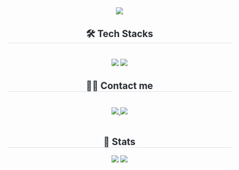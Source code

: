 <div align= "center">
    <img src="https://capsule-render.vercel.app/api?type=waving&color=gradient&height=240&text=Hello%20World!&animation=&fontColor=ffffff&fontSize=70" />
    </div>
    <div align= "center">
    <h2 style="border-bottom: 1px solid #d8dee4; color: #282d33;"> 🛠️ Tech Stacks </h2> <br> 
    <div style="margin: 0 auto; text-align: center;" align= "center"> <img src="https://img.shields.io/badge/Python-3776AB?style=for-the-badge&logo=Python&logoColor=white&link=https://www.python.org/">
          <img src="https://img.shields.io/badge/Github-181717?style=for-the-badge&logo=Github&logoColor=white&link=https://github.com/">
          </div>
    </div>
    <div align= "center">
    <h2 style="border-bottom: 1px solid #d8dee4; color: #282d33;"> 🧑‍💻 Contact me </h2> <br> 
    <div align= "center"> <a href=https://androcom.tistory.com/> <img src="https://img.shields.io/badge/Tistory-000000?style=for-the-badge&logo=Tistory&logoColor=white&link=https://androcom.tistory.com/"> </a>
         <a href=mailto:gyonglok0417@astrakri.kro.kr> <img src="https://img.shields.io/badge/Email-EA4335?style=for-the-badge&logo=Gmail&logoColor=white&link=mailto:gyonglok0417@astrakri.kro.kr"> </a>
          </div>  <br> 
    <div align= "center">  </div> 
    </div>
    <div align= "center"> 
    <h2 style="border-bottom: 1px solid #d8dee4; color: #282d33;"> 🏅 Stats </h2> <div align= "center"> <img src="https://github-readme-stats.vercel.app/api?username=androcom&bg_color=180,323232,00000000&title_color=ffffff&text_color=ffffff"
         /> <img src="https://github-readme-stats.vercel.app/api/top-langs/?username=androcom&layout=compact&bg_color=180,323232,00000000&title_color=ffffff&text_color=ffffff"
           /> </div> 
    </div>
    
